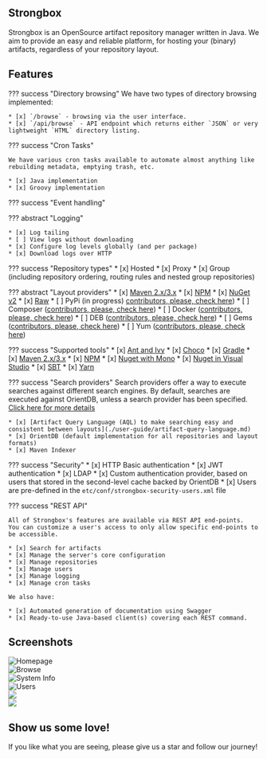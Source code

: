 ## Strongbox

Strongbox is an OpenSource artifact repository manager written in Java. We aim to provide an easy and reliable platform, 
for hosting your (binary) artifacts, regardless of your repository layout.

## Features 

??? success "Directory browsing"
    We have two types of directory browsing implemented:  

    * [x] `/browse` - browsing via the user interface. 
    * [x] `/api/browse` - API endpoint which returns either `JSON` or very lightweight `HTML` directory listing.

??? success "Cron Tasks"
    
    We have various cron tasks available to automate almost anything like rebuilding metadata, emptying trash, etc.
    
    * [x] Java implementation
    * [x] Groovy implementation

??? success "Event handling"
    

??? abstract "Logging"
  
    * [x] Log tailing
    * [ ] View logs without downloading
    * [x] Configure log levels globally (and per package)
    * [x] Download logs over HTTP 
  
??? success "Repository types" 
    * [x] Hosted
    * [x] Proxy
    * [x] Group (including repository ordering, routing rules and nested group repositories)


??? abstract "Layout providers" 
    * [x] [Maven 2.x/3.x](./developer-guide/layout-providers/maven-2-layout-provider.md)
    * [x] [NPM](./developer-guide/layout-providers/npm-layout-provider.md)
    * [x] [NuGet v2](./developer-guide/layout-providers/nuget-layout-provider.md)
    * [x] [Raw](./developer-guide/layout-providers/raw-layout-provider.md)
    * [ ] PyPi (in progress) [contributors, please, check here](https://github.com/strongbox/strongbox/issues/807))
    * [ ] Composer ([contributors, please, check here](https://github.com/strongbox/strongbox/issues/872))
    * [ ] Docker ([contributors, please, check here](https://github.com/strongbox/strongbox/issues/817))
    * [ ] DEB ([contributors, please, check here](https://github.com/strongbox/strongbox/issues/861))
    * [ ] Gems ([contributors, please, check here](https://github.com/strongbox/strongbox/issues/829))
    * [ ] Yum ([contributors, please, check here](https://github.com/strongbox/strongbox/issues/845))

??? success "Supported tools"
    * [x] [Ant and Ivy](./user-guide/tool-integration/ant-ivy-example.md)
    * [x] [Choco](./user-guide/tool-integration/nuget-chocolatey-example.md)
    * [x] [Gradle](./user-guide/tool-integration/gradle-example.md)
    * [x] [Maven 2.x/3.x](./user-guide/tool-integration/maven-example.md)
    * [x] [NPM](./user-guide/tool-integration/npm-example.md)
    * [x] [Nuget with Mono](./user-guide/tool-integration/nuget-mono-example.md)
    * [x] [Nuget in Visual Studio](./user-guide/tool-integration/nuget-visual-studio-example.md)
    * [x] [SBT](./user-guide/tool-integration/sbt-example.md)
    * [x] [Yarn](./user-guide/tool-integration/yarn-example.md)


??? success "Search providers" 
    Search providers offer a way to execute searches against different search engines. By default, searches are executed 
    against OrientDB, unless a search provider has been specified. [Click here for more details](./developer-guide/search-providers.md)

    * [x] [Artifact Query Language (AQL) to make searching easy and consistent between layouts](./user-guide/artifact-query-language.md)
    * [x] OrientDB (default implementation for all repositories and layout formats)
    * [x] Maven Indexer


??? success "Security"
    * [x] HTTP Basic authentication
    * [x] JWT authentication
    * [x] LDAP
    * [x] Custom authentication provider, based on users that stored in the second-level cache backed by OrientDB
    * [x] Users are pre-defined in the `etc/conf/strongbox-security-users.xml` file


??? success "REST API"

    All of Strongbox's features are available via REST API end-points. 
    You can customize a user's access to only allow specific end-points to be accessible.

    * [x] Search for artifacts
    * [x] Manage the server's core configuration
    * [x] Manage repositories
    * [x] Manage users
    * [x] Manage logging
    * [x] Manage cron tasks  
      
    We also have:  

    * [x] Automated generation of documentation using Swagger
    * [x] Ready-to-use Java-based client(s) covering each REST command.

## Screenshots

<div class="gallery">
    <div class="gallery-item">
        <img class="gallery-image" src="./assets/screenshots/01-homepage.png" alt="Homepage" data-zoomable="true">
    </div>  
    <div class="gallery-item">
        <img class="gallery-image" src="./assets/screenshots/02-browse.png" alt="Browse" data-zoomable="true">
    </div>  
    <div class="gallery-item">
        <img class="gallery-image" src="./assets/screenshots/03-system-info.png" alt="System Info" data-zoomable="true">
    </div>  
    <div class="gallery-item">
        <img class="gallery-image" src="./assets/screenshots/04-users.png" alt="Users" data-zoomable="true">
    </div>  
    <div class="gallery-item">
        <img class="gallery-image" src="./assets/screenshots/05-system-info-env-vars.png" data-zoomable="true"/>
    </div>    
    <div class="gallery-item">
        <img class="gallery-image" src="./assets/screenshots/06-storage-view.png" data-zoomable="true"/>
    </div>
</div>

## Show us some love!

If you like what you are seeing, please give us a star and follow our journey!  
